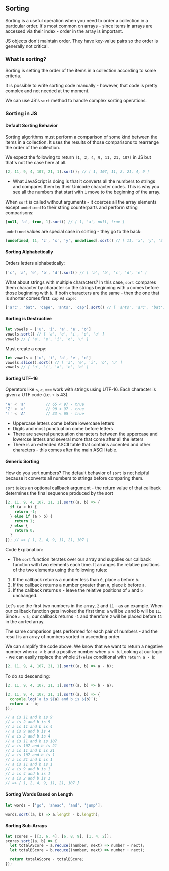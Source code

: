 

## Sorting

Sorting is a useful operation when you need to order a collection in a particular order. It's most common on arrays - since items in arrays are accessed via their index - order in the array is important.

JS objects don't maintain order. They have key-value pairs so the order is generally not critical. 

### What is sorting?

Sorting is setting the order of the items in a collection according to some criteria. 

It is possible to write sorting code manually - however, that code is pretty complex and not needed at the moment. 

We can use JS's `sort` method to handle complex sorting operations.


### Sorting in JS

#### Default Sorting Behavior

Sorting algorithms must perform a comparison of some kind between the items in a collection. It uses the results of those comparisons to rearrange the order of the collection.

We expect the following to return `[1, 2, 4, 9, 11, 21, 107]` in JS but that's not the case here at all.

```javascript
[2, 11, 9, 4, 107, 21, 1].sort(); // [ 1, 107, 11, 2, 21, 4, 9 ]
```
* What JavaScript is doing is that it converts all the numbers to strings and compares them by their Unicode character codes. This is why you see all the numbers that start with `1` move to the beginning of the array.

When `sort` is called without arguments - it coerces all the array elements except `undefined` to their string counterparts and perform string comparisons:

```javascript
[null, 'a', true, 1].sort() // [ 1, 'a', null, true ]
```

`undefined` values are special case in sorting - they go to the back:

```javascript
[undefined, 11, 'z', 'x', 'y', undefined].sort() // [ 11, 'x', 'y', 'z', undefined, undefined ]
```

#### Sorting Alphabetically

Orders letters alphabetically:

```javascript
['c', 'a', 'e', 'b', 'd'].sort() // [ 'a', 'b', 'c', 'd', 'e' ]
```

What about strings with multiple characters? In this case, `sort` compares them character by character so the strings beginning with `a` comes before those beginning with `b`. If both characters are the same - then the one that is shorter comes first: `cap` vs `cape`:

```javascript
['arc', 'bat', 'cape', 'ants', 'cap'].sort() // [ 'ants', 'arc', 'bat', 'cap', 'cape' ]
```

#### Sorting is Destructive

```javascript
let vowels = ['u', 'i', 'a', 'e', 'o']
vowels.sort() // [ 'a', 'e', 'i', 'o', 'u' ]
vowels // [ 'a', 'e', 'i', 'o', 'u' ]
```

Must create a copy:

```javascript
let vowels = ['u', 'i', 'a', 'e', 'o']
vowels.slice().sort() // [ 'a', 'e', 'i', 'o', 'u' ]
vowels // [ 'u', 'i', 'a', 'e', 'o' ]
```

#### Sorting UTF-16

Operators like `<`, `>`, `===` work with strings using UTF-16. Each character is given a UTF code (i.e. `+` is 43).

```javascript
'A' < 'a'         // 65 < 97 - true
'Z' < 'a'         // 90 < 97 - true
'!' < 'A'         // 33 < 65 - true
```

* Uppercase letters come before lowercase letters
* Digits and most punctuation come before letters
* There are several punctuation characters between the uppercase and lowercse letters and several more that come after all the letters
* There is an extended ASCII table that contains accented and other characters - this comes after the main ASCII table.

#### Generic Sorting

How do you sort numbers? The default behavior of `sort` is not helpful because it converts all numbers to strings before comparing them. 

`sort` takes an optional callback argument - the return value of that callback determines the final sequence produced by the sort 

```javascript
[2, 11, 9, 4, 107, 21, 1].sort((a, b) => {
  if (a < b) {
    return -1;
  } else if (a > b) {
    return 1;
  } else {
    return 0;
  }
}); // => [ 1, 2, 4, 9, 11, 21, 107 ]
```

Code Explanation:
* The `sort` function iterates over our array and supplies our callback function with two elements each time. It arranges the relative positions of the two elements using the following rules:

1. If the callback returns a number less than `0`, place `a` before `b`.
2. If the callback returns a number greater than `0`, place `b` before `a`.
3. If the callback returns `0` - leave the relative positions of `a` and `b` unchanged.

Let's use the first two numbers in the array, `2` and `11` - as an example. When our callback function gets invoked the first time: `a` will be `2` and b will be `11`. Since `a < b`, our callback returns `-1` and therefore `2` will be placed before `11` in the aorted array. 

The same comparison gets performed for each pair of numbers - and the result is an array of numbers sorted in ascending order.

We can simplify the code above. We know that we want to return a negative number when `a < b` and a positive number when `a > b`. Looking at our logic - we can easily replace the whole `if/else` conditional with `return a - b`:

```javascript
[2, 11, 9, 4, 107, 21, 1].sort((a, b) => a - b);
```

To do so descending:

```javascript
[2, 11, 9, 4, 107, 21, 1].sort((a, b) => b - a);
```

```javascript
[2, 11, 9, 4, 107, 21, 1].sort((a, b) => {
  console.log(`a is ${a} and b is ${b}`);
  return a - b;
});

// a is 11 and b is 9
// a is 2 and b is 9
// a is 11 and b is 4
// a is 9 and b is 4
// a is 2 and b is 4
// a is 11 and b is 107
// a is 107 and b is 21
// a is 11 and b is 21
// a is 107 and b is 1
// a is 21 and b is 1
// a is 11 and b is 1
// a is 9 and b is 1
// a is 4 and b is 1
// a is 2 and b is 1
// => [ 1, 2, 4, 9, 11, 21, 107 ]
```

#### Sorting Words Based on Length

```javascript
let words = ['go', 'ahead', 'and', 'jump'];

words.sort((a, b) => a.length - b.length);
```

#### Sorting Sub-Arrays

```javascript
let scores = [[3, 6, 4], [6, 8, 9], [1, 4, 2]];
scores.sort((a, b) => {
  let totalAScore = a.reduce((number, next) => number + next);
  let totalBScore = b.reduce((number, next) => number + next);

  return totalAScore - totalBScore;
});
```